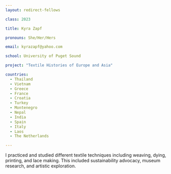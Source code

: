 ```yaml
---
layout: redirect-fellows

class: 2023

title: Kyra Zapf

pronouns: She/Her/Hers

email: kyrazapf@yahoo.com

school: University of Puget Sound

project: "Textile Histories of Europe and Asia"

countries:
  - Thailand
  - Vietnam
  - Greece
  - France
  - Croatia
  - Turkey
  - Montenegro
  - Nepal
  - India
  - Spain
  - Italy
  - Laos
  - The Netherlands

---
```


I practiced and studied different textile techniques including weaving, dying, printing, and lace making. This included sustainability advocacy, museum research, and artistic exploration.
